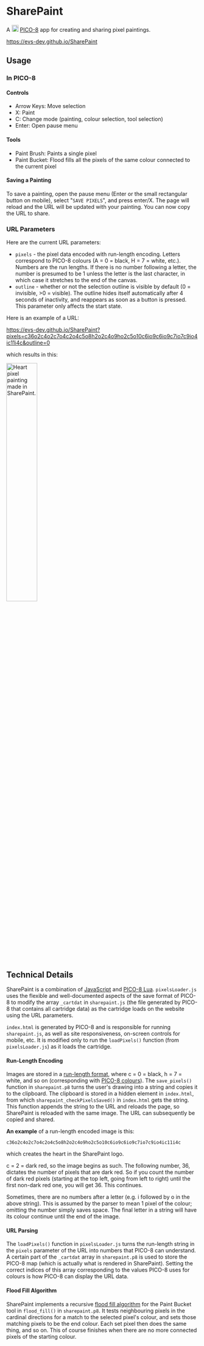 # SharePaint

A <img src="https://hb.imgix.net/daa4f4f06ae0362be8738d5a33f17ca31bf298b3.png?auto=compress,format&s=353a7629fd36a8da21de78f42f7f4bea" width="18px"/> [PICO-8](https://www.lexaloffle.com/pico-8.php) app for creating and sharing pixel paintings.

https://evs-dev.github.io/SharePaint

## Usage

### In PICO-8

#### Controls

- Arrow Keys: Move selection
- X: Paint
- C: Change mode (painting, colour selection, tool selection)
- Enter: Open pause menu

#### Tools

- Paint Brush: Paints a single pixel
- Paint Bucket: Flood fills all the pixels of the same colour connected to the current pixel

#### Saving a Painting

To save a painting, open the pause menu (Enter or the small rectangular button on mobile), select "`SAVE PIXELS`", and press enter/X. The page will reload and the URL will be updated with your painting. You can now copy the URL to share.

### URL Parameters

Here are the current URL parameters:
- `pixels` - the pixel data encoded with run-length encoding. Letters correspond to PICO-8 colours (A = 0 = black, H = 7 = white, etc.). Numbers are the run lengths. If there is no number following a letter, the number is presumed to be 1 unless the letter is the last character, in which case it stretches to the end of the canvas.
- `outline` - whether or not the selection outline is visible by default (0 = invisible, >0 = visible). The outline hides itself automatically after 4 seconds of inactivity, and reappears as soon as a button is pressed. This parameter only affects the start state.

Here is an example of a URL:

https://evs-dev.github.io/SharePaint?pixels=c36o2c4o2c7o4c2o4c5o8h2o2c4o9ho2c5o10c6io9c6io9c7io7c9io4ic11i4c&outline=0

which results in this:

<a href="https://evs-dev.github.io/SharePaint?pixels=c36o2c4o2c7o4c2o4c5o8h2o2c4o9ho2c5o10c6io9c6io9c7io7c9io4ic11i4c&outline=0">
  <img src="https://i.imgur.com/GdQbvAh.png" width="40%" alt="Heart pixel painting made in SharePaint."/>
</a>

## Technical Details

SharePaint is a combination of [JavaScript](https://www.javascript.com/) and [PICO-8 Lua](https://pico-8.fandom.com/wiki/Lua). `pixelsLoader.js` uses the flexible and well-documented aspects of the save format of PICO-8 to modify the array `_cartdat` in `sharepaint.js` (the file generated by PICO-8 that contains all cartridge data) as the cartridge loads on the website using the URL parameters.

`index.html` is generated by PICO-8 and is responsible for running `sharepaint.js`, as well as site responsiveness, on-screen controls for mobile, etc. It is modified only to run the `loadPixels()` function (from `pixelsLoader.js`) as it loads the cartridge.

#### Run-Length Encoding

Images are stored in a [run-length format](https://en.wikipedia.org/wiki/Run-length_encoding), where c = 0 = black, h = 7 = white, and so on (corresponding with [PICO-8 colours](https://pico-8.fandom.com/wiki/Color)). The `save_pixels()` function in `sharepaint.p8` turns the user's drawing into a string and copies it to the clipboard. The clipboard is stored in a hidden element in `index.html`, from which `sharepaint_checkPixelsSaved()` in `index.html` gets the string. This function appends the string to the URL and reloads the page, so SharePaint is reloaded with the same image. The URL can subsequently be copied and shared.

**An example** of a run-length encoded image is this:

`c36o2c4o2c7o4c2o4c5o8h2o2c4o9ho2c5o10c6io9c6io9c7io7c9io4ic11i4c`

which creates the heart in the SharePaint logo.

c = 2 = dark red, so the image begins as such. The following number, 36, dictates the number of pixels that are dark red. So if you count the number of dark red pixels (starting at the top left, going from left to right) until the first non-dark red one, you will get 36. This continues.

Sometimes, there are no numbers after a letter (e.g. i followed by o in the above string). This is assumed by the parser to mean 1 pixel of the colour; omitting the number simply saves space. The final letter in a string will have its colour continue until the end of the image.

#### URL Parsing

The `loadPixels()` function in `pixelsLoader.js` turns the run-length string in the `pixels` parameter of the URL into numbers that PICO-8 can understand. A certain part of the `_cartdat` array in `sharepaint.p8` is used to store the PICO-8 map (which is actually what is rendered in SharePaint). Setting the correct indices of this array corresponding to the values PICO-8 uses for colours is how PICO-8 can display the URL data.

#### Flood Fill Algorithm

SharePaint implements a recursive [flood fill algorithm](https://en.wikipedia.org/wiki/Flood_fill) for the Paint Bucket tool in `flood_fill()` in `sharepaint.p8`. It tests neighbouring pixels in the cardinal directions for a match to the selected pixel's colour, and sets those matching pixels to be the end colour. Each set pixel then does the same thing, and so on. This of course finishes when there are no more connected pixels of the starting colour.